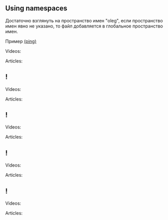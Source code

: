 ## Using namespaces

Достаточно взглянуть на пространство имен "oleg", если пространство имен явно не указано, то файл добавляется в глобальное пространство имен.

Пример [(ping)][token1]

Videos:

Articles:
## !    

Videos:

Articles:
## !    

Videos:

Articles:
## !    

Videos:

Articles:
## !    

Videos:

Articles:

[//]: # (LINKS)
[token1]:../generics/CustomClass.cs
